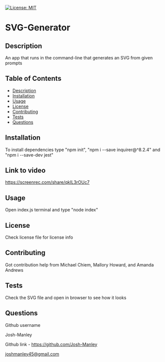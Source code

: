 
  [![License: MIT](https://img.shields.io/badge/License-MIT-yellow.svg)](https://opensource.org/licenses/MIT)
  <a id="title"></a>
  # SVG-Generator
  <a id="description"></a>
  ## Description
  An app that runs in the command-line that generates an SVG from given prompts
  ## Table of Contents
  * [Description](#description)
  * [Installation](#installation)
  * [Usage](#usage)
  * [License](#license)
  * [Contributing](#contributing)
  * [Tests](#tests)
  * [Questions](#questions)

  <a id="installation"></a>
  ## Installation
  To install dependencies type "npm init", "npm i --save inquirer@^8.2.4" and "npm i --save-dev jest"
  ## Link to video
  https://screenrec.com/share/qkIL3rOUc7
  <a id="usage"></a>
  ## Usage
  Open index.js terminal and type "node index"
  <a id="license"></a>
  ## License
  Check license file for license info
  <a id="contributing"></a>
  ## Contributing
  Got contribution help from Michael Chiem, Mallory Howard, and Amanda Andrews
  <a id="tests"></a>
  ## Tests
  Check the SVG file and open in browser to see how it looks
  <a id="questions"></a>
  ## Questions
  Github username

  Josh-Manley

  Github link - https://github.com/Josh-Manley

  joshmanley45@gmail.com
